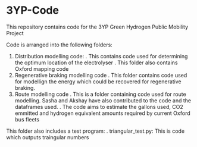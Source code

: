 # 3YP-Code
This repository contains code for the 3YP Green Hydrogen Public Mobility Project

Code is arranged into the following folders:
1) Distribution modelling code:
. This contains code used for determining the optimum location of the electrolyser
. This folder also contains Oxford mapping code
2) Regenerative braking modelling code
. This folder contains code used for modellign the energy which could be recovered for regenerative braking.
3) Route modelling code
. This is a folder containing code used for route modelling. Sasha and Akshay have also contributed to the code and the dataframes used. 
. The code aims to estimate the gallons used, CO2 emmitted and hydrogen equivalent amounts required by current Oxford bus fleets

This folder also includes a test program:
. triangular_test.py: This is code which outputs traingular numbers
